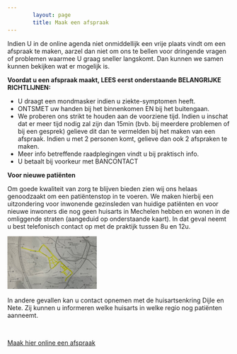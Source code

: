 ```yaml
---
        layout: page
        title: Maak een afspraak
---
```


Indien U in de online agenda niet onmiddellijk een vrije plaats vindt om een afspraak te maken, aarzel dan niet om ons te bellen voor dringende vragen of problemen waarmee U graag sneller langskomt. Dan kunnen we samen kunnen bekijken wat er mogelijk is.

**Voordat u een afspraak maakt, LEES eerst onderstaande BELANGRIJKE RICHTLIJNEN:**

- U draagt een mondmasker indien u ziekte-symptomen heeft.
- ONTSMET uw handen bij het binnenkomen EN bij het buitengaan.
- We proberen ons strikt te houden aan de voorziene tijd. Indien u inschat dat er meer tijd nodig zal zijn dan 15min (bvb. bij meerdere problemen of bij een gesprek) gelieve dit dan te vermelden bij het maken van een afspraak. Indien u met 2 personen komt, gelieve dan ook 2 afspraken te maken.
- Meer info betreffende raadplegingen vindt u bij praktisch info.
- U betaalt bij voorkeur met BANCONTACT

**Voor nieuwe patiënten**

Om goede kwaliteit van zorg te blijven bieden zien wij ons helaas genoodzaakt om een patiëntenstop in te voeren. We maken hierbij een uitzondering voor inwonende gezinsleden van huidige patiënten en voor nieuwe inwoners die nog geen huisarts in Mechelen hebben en wonen in de omliggende straten (aangeduid op onderstaande kaart). In dat geval neemt u best telefonisch contact op met de praktijk tussen 8u en 12u.

<img src="/images/kaart-patienten.jpg" width="40%"/>

In andere gevallen kan u contact opnemen met de huisartsenkring Dijle en Nete. Zij kunnen u informeren welke huisarts in welke regio nog patiënten aanneemt. 

<br/>

<a href="https://www.introlution.be/clientwebsites/doctorwebsite_2/logincustom.aspx?domain=huisartsendevaart.be" target="_blank" type="button" class="btn btn-default bigbutton" id="menu_afspraak">Maak hier online een afspraak</a>